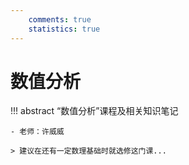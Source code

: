 ```yaml
---
    comments: true
    statistics: true
---
```


# 数值分析

!!! abstract
    “数值分析”课程及相关知识笔记

    - 老师：许威威

    > 建议在还有一定数理基础时就选修这门课...


